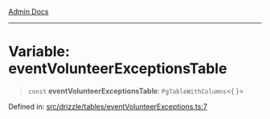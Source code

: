 [Admin Docs](/)

***

# Variable: eventVolunteerExceptionsTable

> `const` **eventVolunteerExceptionsTable**: `PgTableWithColumns`\<\{ \}\>

Defined in: [src/drizzle/tables/eventVolunteerExceptions.ts:7](https://github.com/Sourya07/talawa-api/blob/2dc82649c98e5346c00cdf926fe1d0bc13ec1544/src/drizzle/tables/eventVolunteerExceptions.ts#L7)
